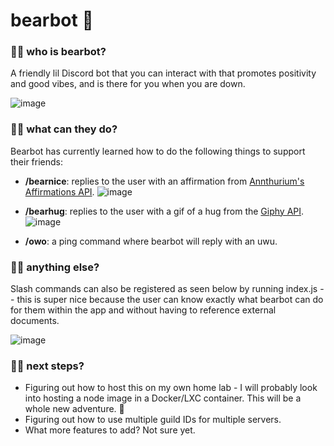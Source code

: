 # bearbot 🐻

### 🐻🐾 who is bearbot?
A friendly lil Discord bot that you can interact with that promotes positivity and good vibes, and is there for you when you are down. 

![image](https://user-images.githubusercontent.com/72824116/164520890-908a400d-d82d-44bf-a38d-0bec953c498f.png)


### 🐻🐾 what can they do?
Bearbot has currently learned how to do the following things to support their friends:

- **/bearnice**: replies to the user with an affirmation from [Annthurium's Affirmations API](https://github.com/annthurium/affirmations).
![image](https://user-images.githubusercontent.com/72824116/164520106-21678ddb-f85f-46c2-bee5-d1d12d595a0b.png)


- **/bearhug**: replies to the user with a gif of a hug from the [Giphy API](https://developers.giphy.com/).
![image](https://user-images.githubusercontent.com/72824116/164520359-05c10a9f-8a62-4e6d-8b3e-e15115df425e.png)


- **/owo**: a ping command where bearbot will reply with an uwu. 

### 🐻🐾 anything else?

Slash commands can also be registered as seen below by running index.js -- this is super nice because the user can know exactly what bearbot can do for them within the app and without having to reference external documents.

![image](https://user-images.githubusercontent.com/72824116/164520467-cf8c2d4c-76af-4bef-8de3-9443867be475.png)

### 🐻🐾 next steps?

- Figuring out how to host this on my own home lab - I will probably look into hosting a node image in a Docker/LXC container. This will be a whole new adventure. 👀
- Figuring out how to use multiple guild IDs for multiple servers.
- What more features to add? Not sure yet.
